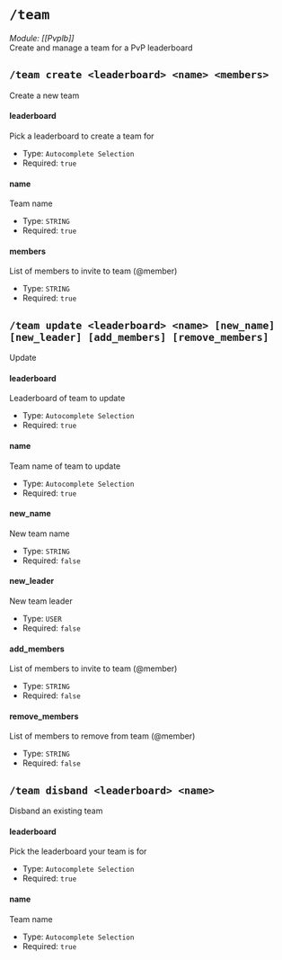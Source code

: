 # `/team`
*Module: [[Pvplb]]*<br>
Create and manage a team for a PvP leaderboard
## `/team create <leaderboard> <name> <members>`
Create a new team
#### leaderboard
Pick a leaderboard to create a team for
- Type: `Autocomplete Selection`
- Required: `true`
#### name
Team name
- Type: `STRING`
- Required: `true`
#### members
List of members to invite to team (@member)
- Type: `STRING`
- Required: `true`
## `/team update <leaderboard> <name> [new_name] [new_leader] [add_members] [remove_members]`
Update
#### leaderboard
Leaderboard of team to update
- Type: `Autocomplete Selection`
- Required: `true`
#### name
Team name of team to update
- Type: `Autocomplete Selection`
- Required: `true`
#### new_name
New team name
- Type: `STRING`
- Required: `false`
#### new_leader
New team leader
- Type: `USER`
- Required: `false`
#### add_members
List of members to invite to team (@member)
- Type: `STRING`
- Required: `false`
#### remove_members
List of members to remove from team (@member)
- Type: `STRING`
- Required: `false`
## `/team disband <leaderboard> <name>`
Disband an existing team
#### leaderboard
Pick the leaderboard your team is for
- Type: `Autocomplete Selection`
- Required: `true`
#### name
Team name
- Type: `Autocomplete Selection`
- Required: `true`